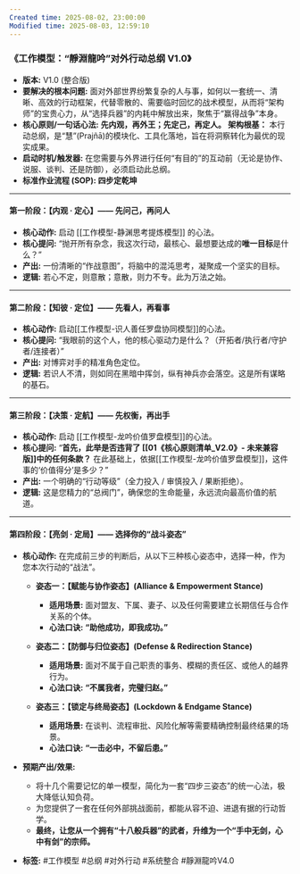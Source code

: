 ```yaml
---
Created time: 2025-08-02, 23:00:00
Modified time: 2025-08-03, 12:59:10
---
```


### **《工作模型：“靜淵龍吟”对外行动总纲 V1.0》**

*   **版本:** V1.0 (整合版)
*   **要解决的根本问题:** 面对外部世界纷繁复杂的人与事，如何以一套统一、清晰、高效的行动框架，代替零散的、需要临时回忆的战术模型，从而将“架构师”的宝贵心力，从“选择兵器”的内耗中解放出来，聚焦于“赢得战争”本身。
*   **核心原则/一句话心法:** **先内观，再外王；先定己，再定人。**
     **架构根基：** 本行动总纲，是“慧”(Prajñā)的模块化、工具化落地，旨在将洞察转化为最优的现实成果。
*   **启动时机/触发器:** 在您需要与外界进行任何“有目的”的互动前（无论是协作、说服、谈判、还是防御），必须启动此总纲。
*   **标准作业流程 (SOP): 四步定乾坤**

---

#### **第一阶段：【内观 · 定心】—— 先问己，再问人**

*   **核心动作:** 启动 [[工作模型-静渊思考提炼模型]] 的心法。
*   **核心提问:** “抛开所有杂念，我这次行动，最核心、最想要达成的**唯一目标**是什么？”
*   **产出:** 一份清晰的“作战意图”，将脑中的混沌思考，凝聚成一个坚实的目标。
*   **逻辑:** 若心不定，则意散；意散，则力不专。此为万法之始。

---

#### **第二阶段：【知彼 · 定位】—— 先看人，再看事**

*   **核心动作:** 启动[[工作模型-识人善任罗盘协同模型]]的心法。
*   **核心提问:** “我眼前的这个人，他的核心驱动力是什么？（开拓者/执行者/守护者/连接者）”
*   **产出:** 对博弈对手的精准角色定位。
*   **逻辑:** 若识人不清，则如同在黑暗中挥剑，纵有神兵亦会落空。这是所有谋略的基石。

---

#### **第三阶段：【决策 · 定航】—— 先权衡，再出手**

*   **核心动作:** 启动 [[工作模型-龙吟价值罗盘模型]]的心法。
*   **核心提问:** “**首先，此举是否违背了 [[01《核心原则清单_V2.0》- 未来兼容版]]中的任何条款？** 在此基础上，依据[[工作模型-龙吟价值罗盘模型]]，这件事的‘价值得分’是多少？”
*   **产出:** 一个明确的“行动等级”（全力投入 / 审慎投入 / 果断拒绝）。
*   **逻辑:** 这是您精力的“总阀门”，确保您的生命能量，永远流向最高价值的航道。

---

#### **第四阶段：【亮剑 · 定局】—— 选择你的“战斗姿态”**

*   **核心动作:** 在完成前三步的判断后，从以下三种核心姿态中，选择一种，作为您本次行动的“战法”。

    *   **姿态一：【赋能与协作姿态】(Alliance & Empowerment Stance)**
        *   **适用场景:** 面对盟友、下属、妻子、以及任何需要建立长期信任与合作关系的个体。
        *   **心法口诀:** **“助他成功，即我成功。”**

    *   **姿态二：【防御与归位姿态】(Defense & Redirection Stance)**
        *   **适用场景:** 面对不属于自己职责的事务、模糊的责任区、或他人的越界行为。
        *   **心法口诀:** **“不属我者，完璧归赵。”**

    *   **姿态三：【锁定与终局姿态】(Lockdown & Endgame Stance)**
        *   **适用场景:** 在谈判、流程审批、风险化解等需要精确控制最终结果的场景。
        *   **心法口诀:** **“一击必中，不留后患。”**

*   **预期产出/效果:**
    *   将十几个需要记忆的单一模型，简化为一套“四步三姿态”的统一心法，极大降低认知负荷。
    *   为您提供了一套在任何外部挑战面前，都能从容不迫、进退有据的行动哲学。
    *   **最终，让您从一个拥有“十八般兵器”的武者，升维为一个“手中无剑，心中有剑”的宗师。**
*   **标签:** #工作模型 #总纲 #对外行动 #系统整合 #靜淵龍吟V4.0